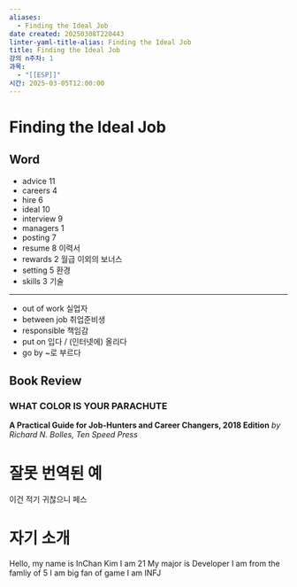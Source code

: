 ```yaml
---
aliases:
  - Finding the Ideal Job
date created: 20250308T220443
linter-yaml-title-alias: Finding the Ideal Job
title: Finding the Ideal Job
강의 n주차: 1
과목:
  - "[[ESP]]"
시간: 2025-03-05T12:00:00
---
```


# Finding the Ideal Job

## Word

 - advice 11
 - careers 4
 - hire 6
 - ideal 10
 - interview 9
 - managers 1
 - posting 7
 - resume 8
   이력서
 - rewards 2
   월급 이외의 보너스
 - setting 5
   환경
 - skills 3
   기술

---

 - out of work
   실업자
 - between job
   취업준비생
 - responsible
   책임감
 - put on
   입다 / (인터넷에) 올리다
 - go by
   ~로 부르다

## Book Review

### WHAT COLOR IS YOUR PARACHUTE

 **A Practical Guide for Job-Hunters and Career Changers, 2018 Edition**
 *by Richard N. Bolles, Ten Speed Press*

# 잘못 번역된 예

이건 적기 귀찮으니 페스

# 자기 소개

Hello, my name is InChan Kim
I am 21
My major is Developer
I am from the famliy of 5
I am big fan of game
I am INFJ
